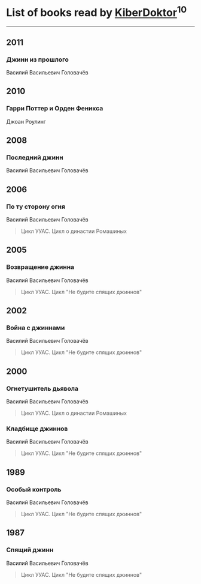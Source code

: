 # List of books read by [KiberDoktor](https://plus.google.com/u/0/109373108116388043138/)<sup>10</sup>
---

## 2011

### Джинн из прошлого
Василий Васильевич Головачёв



## 2010

### Гарри Поттер и  Орден Феникса
Джоан Роулинг



## 2008

### Последний джинн
Василий Васильевич Головачёв



## 2006

### По ту сторону огня
Василий Васильевич Головачёв
> Цикл УУАС. Цикл о династии Ромашиных



## 2005

### Возвращение джинна
Василий Васильевич Головачёв
> Цикл УУАС. Цикл "Не будите спящих джиннов"



## 2002

### Война с джиннами
Василий Васильевич Головачёв
> Цикл УУАС. Цикл "Не будите спящих джиннов"



## 2000

### Огнетушитель дьявола
Василий Васильевич Головачёв
> Цикл УУАС. Цикл о династии Ромашиных


### Кладбище джиннов
Василий Васильевич Головачёв
> Цикл УУАС. Цикл "Не будите спящих джиннов"



## 1989

### Особый контроль
Василий Васильевич Головачёв
> Цикл УУАС. Цикл "Не будите спящих джиннов"



## 1987

### Спящий джинн
Василий Васильевич Головачёв
> Цикл УУАС. Цикл "Не будите спящих джиннов"



